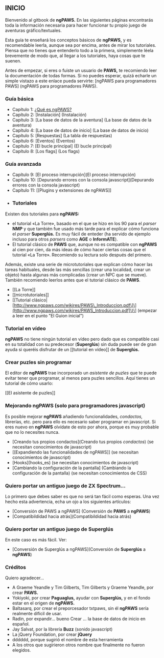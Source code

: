 ## INICIO

Bienvenido al gitbook de **ngPAWS.** En las siguientes páginas encontrarás toda la información necesaria para hacer funcionar tu propio juego de aventuras gráfico/textuales.

Esta guía te enseñará los conceptos básicos de **ngPAWS,** y es recomendable leerla, aunque sea por encima, antes de mirar los tutoriales. Piensa que no tienes que entenderlo todo a la primera, simplemente léela brevemente de modo que, al llegar a los tutoriales, haya cosas que te suenen.

Antes de empezar, si eres o fuiste un usuario de **PAWS,** te recomiendo leer la documentación de todas formas. Si no puedes esperar, quizá echarle un simple vistazo a este enlace pueda servirte: \[ngPAWS para programadores PAWS\] \(ngPAWS para programadores PAWS\).

### Guía básica

* Capítulo 1: [¿Qué es ngPAWS?](Introducción)
* Capítulo 2: \[Instalación\] \(Instalación\)
* Capítulo 3: \[La base de datos de la aventura\] \(La base de datos de la aventura\)
* Capítulo 4: \[La base de datos de inicio\] \(La base de datos de inicio\)
* Capítulo 5: \[Respuestas\] \(La tabla de respuestas\)
* Capítulo 6: \[Eventos\] \(Eventos\)
* Capítulo 7: \[El bucle principal\] \(El bucle principal\)
* Capítulo 8: \[Los flags\] \(Los flags\)

### Guía avanzada

* Capítulo 9: \[El proceso interrupción\]\(El proceso interrupción\)
* Capítulo 10: \[Depurando errores con la consola javascript\]\(Depurando errores con la consola javascript\)
* Capítulo 11: \[\[Plugins y extensiones de ngPAWS\]\]
* ### Tutoriales

Existen dos tutoriales para **ngPAWS:**

* el tutorial «La Torre», basado en el que se hizo en los 90 para el _parser_ **NMP** y que también fue usado más tarde para el explicar cómo funciona el _parser_ **Superglús.** Es muy fácil de enteder \(ha servido de ejemplo incluso para otros _parsers_ como **AGE** o **InformATE**\).
* El tutorial clásico de **PAWS** que, aunque no es compatible con **ngPAWS** al cien por cien, da más ideas de cómo hacer ciertas cosas que el tutorial «La Torre». Recomiendo su lectura solo después del primero.

Además, existe una serie de microtutoriales que explican cómo hacer las tareas habituales, desde las más sencillas \(crear una localidad, crear un objeto\) hasta algunas más complicadas \(crear un NPC que se mueve\). También recomiendo leerlos antes que el tutorial clásico de **PAWS**.

* \[\[La Torre\]\]
* \[\[microtutoriales\]\]
* \[\[Tutorial clásico\|[http://www.ngpaws.com/wikires/PAWS\_Introduccion.pdf\]\](http://www.ngpaws.com/wikires/PAWS_Introduccion.pdf]\)\] \(empezar a leer en el punto "El Guion inicial"\)

### Tutorial en vídeo

**ngPAWS** no tiene ningún tutorial en vídeo pero dado que es compatible casi en su totalidad con su predecesor \(**Superglús**\) sin duda puede ser de gran ayuda si queréis disfrutar de un \[\[tutorial en vídeo\]\] de **Superglús.**

### Crear puzles sin programar

El editor de **ngPAWS** trae incorporado un _asistente de puzles_ que te puede evitar tener que programar, al menos para puzles sencillos. Aquí tienes un tutorial de cómo usarlo:

\[\[El asistente de puzles\]\]

### Mejorando **ngPAWS** \(solo para programadores javascript\)

Es posible mejorar **ngPAWS** añadiendo funcionalidades, _condactos,_ librerías, etc. pero para ello es necesario saber programar en javascript. Si eres nuevo en **ngPAWS** olvídate de esto por ahora, porque es muy probable que no lo necesites nunca.

* \[Creando tus propios condactos\]\(Creando tus propios _condactos_\) \(se necesitan conocimientos de javascript\)
* \[\[Expandiendo las funcionalidades de ngPAWS\]\] \(se necesitan conocimientos de javascript\)
* \[Hooks\]\(hooks\_es\) \(se necesitan conocimientos de javascript\)
* \[Cambiando la configuración de la pantalla\] \(Cambiando la configuración de la pantalla\) \(se necesitan conocimientos de CSS\)

### Quiero portar un antiguo juego de ZX Spectrum...

Lo primero que debes saber es que no será tan fácil como esperas. Una vez hecho esta advertencia, echa un ojo a los siguientes artículos:

* \[Conversión de PAWS a ngPAWS\] \(Conversión de **PAWS** a **ngPAWS**\)
* \[Compatibildidad hacia atrás\]\(Compatibildidad hacia atrás\)

### Quiero portar un antiguo juego de Superglús

En este caso es más fácil. Ver:

* \[Conversión de Superglús a ngPAWS\]\(Conversión de **Superglús** a **ngPAWS**\)

### Créditos

Quiero agradecer...

* A Graeme Yeandle y Tim Gilberts, Tim Gilberts y Graeme Yeandle, por crear **PAWS.**
* Yokiyoki, por crear **Paguaglus,** ayudar con **Superglús,** y en el fondo estar en el origen de **ngPAWS.**
* Baltasarq, por crear el preporcesador txtpaws, sin él **ngPAWS** sería realmente difícil de usar.
* Radin, por expandir... bueno Crear ... la base de datos de inicio en español.
* Jay Salvat, por la librería **Buzz** \(sonido javascript\)
* La jQuery Foundation, por crear **jQuery**
* dddddd, porque sugirió el nombre de esta herramienta
* A los otros que sugirieron otros nombre que finalmente no fueron elegidos.



